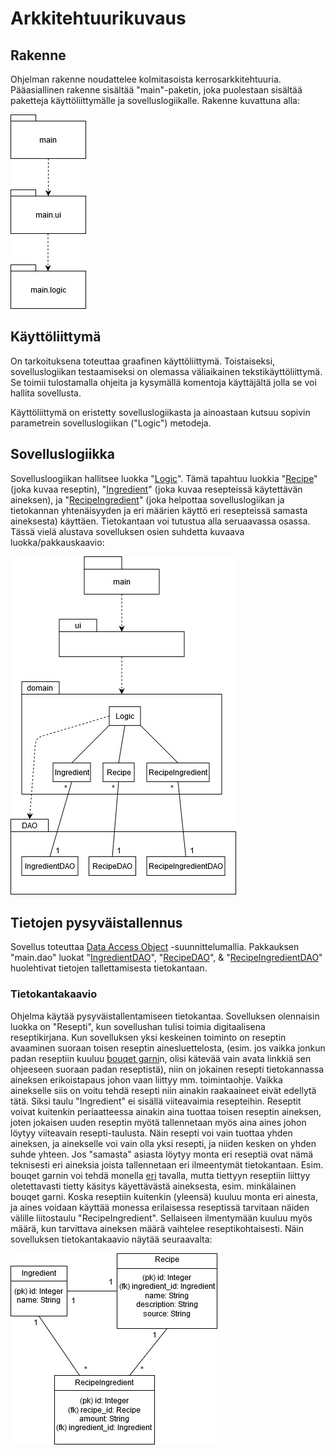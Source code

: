 # Arkkitehtuurikuvaus

## Rakenne

Ohjelman rakenne noudattelee kolmitasoista kerrosarkkitehtuuria. Pääasiallinen rakenne sisältää "main"-paketin, joka puolestaan sisältää paketteja käyttöliittymälle ja sovelluslogiikalle. Rakenne kuvattuna alla:


<img src="https://github.com/jrhel/ot-harjoitustyo/blob/master/dokumentaatio/illustrations/packetStructure.jpg">


## Käyttöliittymä

On tarkoituksena toteuttaa graafinen käyttöliittymä. Toistaiseksi, sovelluslogiikan testaamiseksi on olemassa väliaikainen tekstikäyttöliittymä. Se toimii tulostamalla ohjeita ja kysymällä komentoja käyttäjältä jolla se voi hallita sovellusta.

Käyttöliittymä on eristetty sovelluslogiikasta ja ainoastaan kutsuu sopivin parametrein sovelluslogiikan ("Logic") metodeja.


## Sovelluslogiikka

Sovellusloogiikan hallitsee luokka "[Logic](https://github.com/jrhel/ot-harjoitustyo/blob/master/otRecipeDatabase/src/main/java/main/domain/Logic.java)". Tämä tapahtuu luokkia "[Recipe](https://github.com/jrhel/ot-harjoitustyo/blob/master/otRecipeDatabase/src/main/java/main/domain/Recipe.java)" (joka kuvaa reseptin), "[Ingredient](https://github.com/jrhel/ot-harjoitustyo/blob/master/otRecipeDatabase/src/main/java/main/domain/Ingredient.java)" (joka kuvaa resepteissä käytettävän aineksen), ja "[RecipeIngredient](https://github.com/jrhel/ot-harjoitustyo/blob/master/otRecipeDatabase/src/main/java/main/domain/RecipeIngredient.java)" (joka helpottaa sovelluslogiikan ja tietokannan yhtenäisyyden ja eri määrien käyttö eri resepteissä samasta aineksesta) käyttäen. Tietokantaan voi tutustua alla seruaavassa osassa. Tässä vielä alustava sovelluksen osien suhdetta kuvaava luokka/pakkauskaavio:


<img src="https://github.com/jrhel/ot-harjoitustyo/blob/master/dokumentaatio/illustrations/Pakkauskaavio.jpg">


## Tietojen pysyväistallennus

Sovellus toteuttaa [Data Access Object](https://en.wikipedia.org/wiki/Data_access_object) -suunnittelumallia. Pakkauksen "main.dao" luokat "[IngredientDAO](https://github.com/jrhel/ot-harjoitustyo/blob/master/otRecipeDatabase/src/main/java/main/dao/IngredientDAO.java)", "[RecipeDAO](https://github.com/jrhel/ot-harjoitustyo/blob/master/otRecipeDatabase/src/main/java/main/dao/RecipeDAO.java)", & "[RecipeIngredientDAO](https://github.com/jrhel/ot-harjoitustyo/blob/master/otRecipeDatabase/src/main/java/main/dao/RecipeIngredientDAO.java)" huolehtivat tietojen tallettamisesta tietokantaan.


### Tietokantakaavio

Ohjelma käytää pysyväistallentamiseen tietokantaa. Sovelluksen olennaisin luokka on "Resepti", kun sovellushan tulisi toimia digitaalisena reseptikirjana. Kun sovelluksen yksi keskeinen toiminto on reseptin avaaminen suoraan toisen reseptin ainesluettelosta, (esim. jos vaikka jonkun padan reseptiin kuuluu [bouqet garni](https://www.youtube.com/watch?v=V35qP2dEywg)n, olisi kätevää vain avata linkkiä sen ohjeeseen suoraan padan reseptistä), niin on jokainen resepti tietokannassa aineksen erikoistapaus johon vaan liittyy mm. toimintaohje. Vaikka ainekselle siis on voitu tehdä resepti niin ainakin raakaaineet eivät edellytä tätä. Siksi taulu "Ingredient" ei sisällä viiteavaimia resepteihin. Reseptit voivat kuitenkin periaatteessa ainakin aina tuottaa toisen reseptin aineksen, joten jokaisen uuden reseptin myötä tallennetaan myös aina aines johon löytyy viiteavain resepti-taulusta. Näin resepti voi vain tuottaa yhden aineksen, ja ainekselle voi vain olla yksi resepti, ja niiden kesken on yhden suhde yhteen. Jos "samasta" asiasta löytyy monta eri reseptiä ovat nämä teknisesti eri aineksia joista tallennetaan eri ilmeentymät tietokantaan. Esim. bouqet garnin voi tehdä monella [eri](https://www.youtube.com/watch?v=CNy1Hzj3oDo) tavalla, mutta tiettyyn reseptiin liittyy oletettavasti tietty käsitys käyettävästä aineksesta, esim. minkälainen bouqet garni. Koska reseptiin kuitenkin (yleensä) kuuluu monta eri ainesta, ja aines voidaan käyttää monessa erilaisessa reseptissä tarvitaan näiden välille liitostaulu "RecipeIngredient". Sellaiseen ilmentymään kuuluu myös määrä, kun tarvittava aineksen määrä vaihtelee reseptikohtaisesti. Näin sovelluksen tietokantakaavio näytää seuraavalta:

<img src="https://github.com/jrhel/ot-harjoitustyo/blob/master/dokumentaatio/illustrations/Database%20Diagram.jpg">


